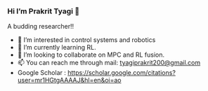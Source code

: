 ### Hi I’m Prakrit Tyagi 👋
A budding researcher!!

- 👀 I’m interested in control systems and robotics 
- 🌱 I’m currently learning RL.
- 💞️ I’m looking to collaborate on MPC and RL fusion.
- 📫 You can reach me through mail: tyagiprakrit200@gmail.com
- Google Scholar : https://scholar.google.com/citations?user=mr1HGtgAAAAJ&hl=en&oi=ao

<!---
PrakritTyagi/PrakritTyagi is a ✨ special ✨ repository because its `README.md` (this file) appears on your GitHub profile.
You can click the Preview link to take a look at your changes.
--->
